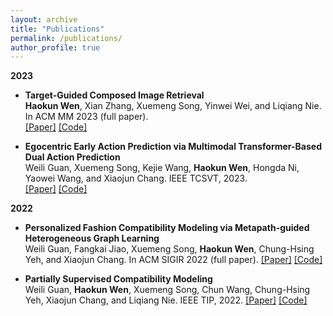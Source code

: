 ```yaml
---
layout: archive
title: "Publications"
permalink: /publications/
author_profile: true
---
```


**2023**
  - **Target-Guided Composed Image Retrieval**   
    **Haokun Wen**, Xian Zhang, Xuemeng Song, Yinwei Wei, and Liqiang Nie. In ACM MM 2023 (full paper).  
    [[Paper]](https://arxiv.org/pdf/2309.01366.pdf) [[Code]](https://anosite.wixsite.com/tg-cir)

  - **Egocentric Early Action Prediction via Multimodal Transformer-Based Dual Action Prediction**    
    Weili Guan, Xuemeng Song, Kejie Wang, **Haokun Wen**, Hongda Ni, Yaowei Wang, and Xiaojun Chang. IEEE TCSVT, 2023.    
    [[Paper]](https://github.com/haokunwen/haokunwen.github.io/blob/master/files/tcsvt2023.pdf) [[Code]](https://trace729.wixsite.com/trace)  

**2022**
  - **Personalized Fashion Compatibility Modeling via Metapath-guided Heterogeneous Graph Learning**  
    Weili Guan, Fangkai Jiao, Xuemeng Song, **Haokun Wen**, Chung-Hsing Yeh, and Xiaojun Chang. In ACM SIGIR 2022 (full paper).
    [[Paper]](https://github.com/haokunwen/haokunwen.github.io/blob/master/files/acmsigir2022.pdf) [[Code]](https://anosite.wixsite.com/pfcm)  

  - **Partially Supervised Compatibility Modeling**  
    Weili Guan, **Haokun Wen**, Xuemeng Song, Chun Wang, Chung-Hsing Yeh, Xiaojun Chang, and Liqiang Nie. IEEE TIP, 2022.
    [[Paper]](https://github.com/haokunwen/haokunwen.github.io/blob/master/files/tip2022.pdf) [[Code]](https://site2750.wixsite.com/ps-ocm)  


